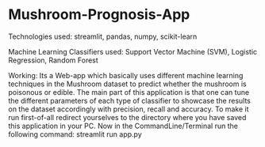 # Mushroom-Prognosis-App

Technologies used: 
streamlit,
pandas,
numpy,
scikit-learn

Machine Learning Classifiers used:
Support Vector Machine (SVM),
Logistic Regression,
Random Forest

Working:
Its a Web-app which basically uses different machine learning techniques in the Mushroom dataset to predict whether the mushroom is poisonous or edible. The main part of this application is that one can tune the different parameters of each type of classifier to showcase the results on the dataset accordingly with precision, recall and accuracy.
To make it run first-of-all redirect yourselves to the directory where you have saved this application in your PC. Now in the CommandLine/Terminal run the following command:
streamlit run app.py
